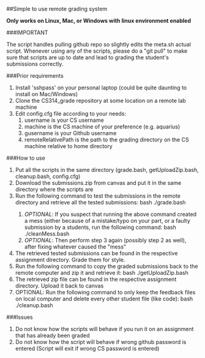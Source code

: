 ##Simple to use remote grading system

**Only works on Linux, Mac, or Windows with linux environment enabled**


###IMPORTANT

The script handles pulling github repo so slightly edits the meta.sh actual script. Whenever using any of the scripts, please do a "git pull" to make sure that scripts are up to date and lead to grading the student's submissions correctly.


###Prior requirements

1. Install 'sshpass' on your personal laptop (could be quite daunting to install on Mac/Windows)
2. Clone the CS314_grade repository at some location on a remote lab machine
3. Edit config.cfg file according to your needs:
   1. username is your CS username
   2. machine is the CS machine of your preference (e.g. aquarius)
   3. gusername is your Github username
   4. remoteRelativePath is the path to the grading directory on the CS machine relative to home directory


###How to use

1. Put all the scripts in the same directory (grade.bash, getUploadZip.bash, cleanup.bash, config.cfg)
2. Download the submissions.zip from canvas and put it in the same directory where the scripts are
3. Run the following command to test the submissions in the remote directory and retrieve all the tested submissions:
	bash ./grade.bash <AssignmentNumber>
   1. *OPTIONAL*: If you suspect that running the above command created a mess (either because of a mistake/typo on your part, or a faulty submission by a students, run the following command:
	bash ./cleanMess.bash <AssignmentNumber>
   2. *OPTIONAL*: Then perform step 3 again (possibly step 2 as well), after fixing whatever caused the "mess"
4. The retrieved tested submissions can be found in the respective assignment directory. Grade them for style.
5. Run the following command to copy the graded submissions back to the remote computer and zip it and retrieve it:
	bash ./getUploadZip.bash <AssignmentNumber>
6. The retrieved zip file can be found in the respective assignment directory. Upload it back to canvas
7. OPTIONAL: Run the following command to only keep the feedback files on local computer and delete every other student file (like code):
	bash ./cleanup.bash <AssignmentNumber>



###Issues

1. Do not know how the scripts will behave if you run it on an assignment that has already been graded
2. Do not know how the script will behave if wrong github password is entered (Script will exit if wrong CS password is entered)
